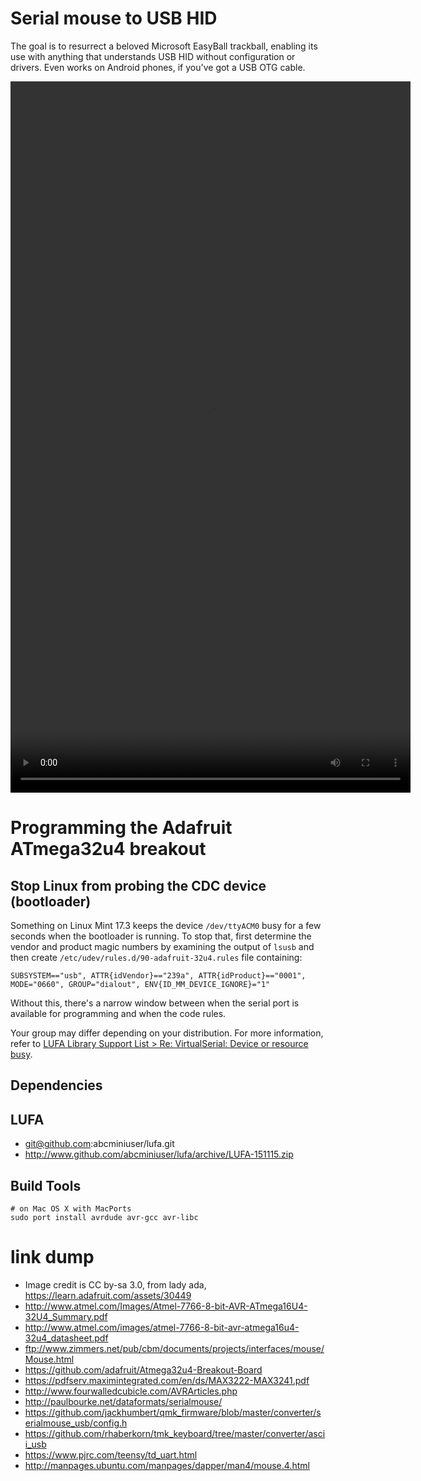 # Serial mouse to USB HID

The goal is to resurrect a beloved Microsoft EasyBall trackball, enabling its use
with anything that understands USB HID without configuration or drivers.  Even works on Android
phones, if you've got a USB OTG cable.

<video width="640" height="1138" controls="controls">
<source src="https://showbox-tr.dropbox.com/hls_transcode/AaT8j6sBTNED85fLbyU5cqTbyDr2vP1_rcCnXK0mph9AeJwtjl1LwzAUhv_KyLWDZKZN4t0QhTKYiIyx3ZTYnrazTdMlqWsV_7snVXLzPufjOfkmhe0DeViRpvN5p2dw5G5FxkuJNSGoYlIg96PJg9O9L2wJZe6hNtAHjzMcu04HwMgSSpE8QBsJY_H5H4ye8mhUy0TvFz3bUMapTKMBootwSYd43tlxMZKnTLf3r4cTFYddts3sto5t__G3Lyi-aB-QghsBM0wRGE8kfl1SiaX3Lm98E3VZyjePat-e0sANXGY1VPb4fJvoeX1WV2PS64ty-_XxbWfjndDCHNds5ar5q2E3Wyd1KcjPL8pdV98/Camera%20Uploads/2016-03-23%2000.12.39.mp4" type="video/mp4" />
</video>

# Programming the Adafruit ATmega32u4 breakout

## Stop Linux from probing the CDC device (bootloader)

Something on Linux Mint 17.3 keeps the device `/dev/ttyACM0` busy for a few seconds when the
bootloader is running.  To stop that, first determine the vendor and product magic numbers
by examining the output of `lsusb` and then create `/etc/udev/rules.d/90-adafruit-32u4.rules`
file containing:

````
SUBSYSTEM=="usb", ATTR{idVendor}=="239a", ATTR{idProduct}=="0001", MODE="0660", GROUP="dialout", ENV{ID_MM_DEVICE_IGNORE}="1"
````

Without this, there's a narrow window between when the serial port is available for programming
and when the code rules.

Your group may differ depending on your distribution.  For more information, refer to
[LUFA Library Support List > Re: VirtualSerial: Device or resource busy](https://groups.google.com/forum/#!topic/lufa-support/CP9cy2bc8yo).

## Dependencies

## LUFA

* git@github.com:abcminiuser/lufa.git
* http://www.github.com/abcminiuser/lufa/archive/LUFA-151115.zip

## Build Tools
````
# on Mac OS X with MacPorts
sudo port install avrdude avr-gcc avr-libc
````

# link dump
* Image credit is CC by-sa 3.0, from lady ada, https://learn.adafruit.com/assets/30449
* http://www.atmel.com/Images/Atmel-7766-8-bit-AVR-ATmega16U4-32U4_Summary.pdf
* http://www.atmel.com/images/atmel-7766-8-bit-avr-atmega16u4-32u4_datasheet.pdf
* ftp://www.zimmers.net/pub/cbm/documents/projects/interfaces/mouse/Mouse.html
* https://github.com/adafruit/Atmega32u4-Breakout-Board
* https://pdfserv.maximintegrated.com/en/ds/MAX3222-MAX3241.pdf
* http://www.fourwalledcubicle.com/AVRArticles.php
* http://paulbourke.net/dataformats/serialmouse/
* https://github.com/jackhumbert/qmk_firmware/blob/master/converter/serialmouse_usb/config.h
* https://github.com/rhaberkorn/tmk_keyboard/tree/master/converter/ascii_usb
* https://www.pjrc.com/teensy/td_uart.html
* http://manpages.ubuntu.com/manpages/dapper/man4/mouse.4.html
